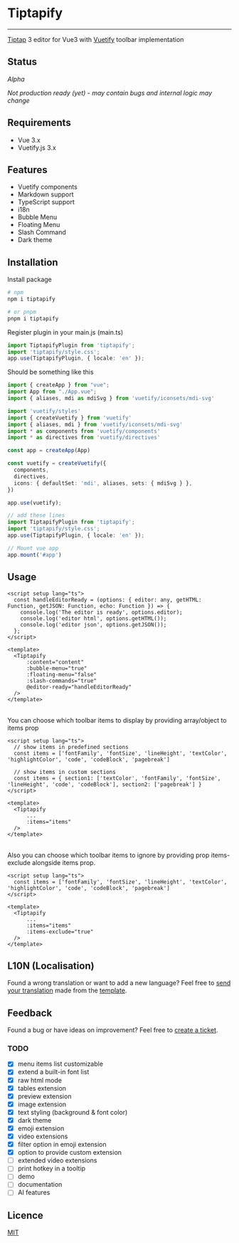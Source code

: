 # Tiptapify

---

[Tiptap](https://tiptap.dev) 3 editor for Vue3 with [Vuetify](https://vuetifyjs.com) toolbar implementation

## Status
*Alpha*

*Not production ready (yet) - may contain bugs and internal logic may change*

## Requirements
- Vue 3.x
- Vuetify.js 3.x

## Features
- Vuetify components
- Markdown support
- TypeScript support
- i18n
- Bubble Menu
- Floating Menu
- Slash Command
- Dark theme

## Installation
Install package
```bash
# npm
npm i tiptapify

# or pnpm
pnpm i tiptapify
```

Register plugin in your main.js (main.ts)
```typescript
import TiptapifyPlugin from 'tiptapify';
import 'tiptapify/style.css';
app.use(TiptapifyPlugin, { locale: 'en' });
```
Should be something like this

```typescript
import { createApp } from "vue";
import App from "./App.vue";
import { aliases, mdi as mdiSvg } from 'vuetify/iconsets/mdi-svg'

import 'vuetify/styles'
import { createVuetify } from 'vuetify'
import { aliases, mdi } from 'vuetify/iconsets/mdi-svg'
import * as components from 'vuetify/components'
import * as directives from 'vuetify/directives'

const app = createApp(App)

const vuetify = createVuetify({
  components,
  directives,
  icons: { defaultSet: 'mdi', aliases, sets: { mdiSvg } },
})

app.use(vuetify);

// add these lines
import TiptapifyPlugin from 'tiptapify';
import 'tiptapify/style.css';
app.use(TiptapifyPlugin, { locale: 'en' });

// Mount vue app
app.mount('#app')
```

## Usage

```vue
<script setup lang="ts">
  const handleEditorReady = (options: { editor: any, getHTML: Function, getJSON: Function, echo: Function }) => {
    console.log('The editor is ready', options.editor);
    console.log('editor html', options.getHTML());
    console.log('editor json', options.getJSON());
  };
</script>

<template>
  <Tiptapify
      :content="content"
      :bubble-menu="true"
      :floating-menu="false"
      :slash-commands="true"
      @editor-ready="handleEditorReady"
  />
</template>
```

<br>
You can choose which toolbar items to display by providing array/object to items prop

```vue
<script setup lang="ts">
  // show items in predefined sections
  const items = ['fontFamily', 'fontSize', 'lineHeight', 'textColor', 'highlightColor', 'code', 'codeBlock', 'pagebreak']

  // show items in custom sections
  const items = { section1: ['textColor', 'fontFamily', 'fontSize', 'lineHeight', 'code', 'codeBlock'], section2: ['pagebreak'] }
</script>

<template>
  <Tiptapify
      ...
      :items="items"
  />
</template>
```

<br>
Also you can choose which toolbar items to ignore by providing prop items-exclude alongside items prop.

```vue
<script setup lang="ts">
  const items = ['fontFamily', 'fontSize', 'lineHeight', 'textColor', 'highlightColor', 'code', 'codeBlock', 'pagebreak']
</script>

<template>
  <Tiptapify
      ...
      :items="items"
      :items-exclude="true"
  />
</template>
```

## L10N (Localisation)
Found a wrong translation or want to add a new language? Feel free to [send your translation](mailto:ivoyt90@gmail.com) made from the [template](https://raw.githubusercontent.com/IVoyt/tiptapify/refs/heads/main/src/i18n/locales/en.json).

## Feedback
Found a bug or have ideas on improvement? Feel free to [create a ticket](https://github.com/IVoyt/tiptapify/issues/new).


### TODO

- [x] menu items list customizable
- [x] extend a built-in font list
- [x] raw html mode
- [x] tables extension
- [x] preview extension
- [x] image extension
- [x] text styling (background & font color)
- [x] dark theme
- [x] emoji extension
- [x] video extensions
- [x] filter option in emoji extension
- [x] option to provide custom extension
- [ ] extended video extensions
- [ ] print hotkey in a tooltip
- [ ] demo
- [ ] documentation
- [ ] AI features

## Licence
[MIT](./LICENSE)
